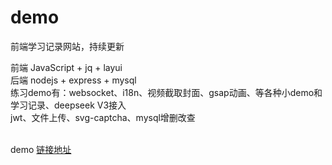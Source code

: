 
# demo
前端学习记录网站，持续更新

前端 JavaScript +  jq + layui <br>
后端 nodejs + express + mysql <br> 
练习demo有：websocket、i18n、视频截取封面、gsap动画、等各种小demo和学习记录、deepseek V3接入 <br>
jwt、文件上传、svg-captcha、mysql增删改查<br><br>

demo [链接地址](http://60.204.250.158/)
